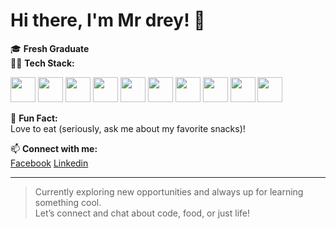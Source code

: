 # Hi there, I'm Mr drey! 👋

🎓 **Fresh Graduate**  
🧑‍💻 **Tech Stack:**  
<p align="center">
  <div style="display="">
      <img src="https://img.shields.io/badge/-C%23-239120?style=flat&logo=csharp&logoColor=white" style="height:40px; "/>
  <img src="https://img.shields.io/badge/-.NET%20Core-512BD4?style=flat&logo=.net&logoColor=white" style="height:40px;"/>
  <img src="https://img.shields.io/badge/-JavaScript-F7DF1E?style=flat&logo=javascript&logoColor=black" style="height:40px;"/>
  <img src="https://img.shields.io/badge/-React-61DAFB?style=flat&logo=react&logoColor=black" style="height:40px;"/>
  <img src="https://img.shields.io/badge/-jQuery-0769AD?style=flat&logo=jquery&logoColor=white" style="height:40px;"/>
  <img src="https://img.shields.io/badge/-Microsoft%20SQL%20Server-CC2927?style=flat&logo=microsoftsqlserver&logoColor=white" style="height:40px;"/>
  <img src="https://img.shields.io/badge/-Bootstrap-563D7C?style=flat&logo=bootstrap&logoColor=white" style="height:40px;"/>
  <img src="https://img.shields.io/badge/-Dapper-4B8BBE?style=flat&logoColor=white" style="height:40px;"/>
  <img src="https://img.shields.io/badge/-Visual%20Studio-5C2D91?style=flat&logo=visualstudio&logoColor=white" style="height:40px;"/>
  <img src="https://img.shields.io/badge/-xUnit-5C2D91?style=flat&logo=xunit&logoColor=white" style="height:40px;"/>
  </div>
</p>


🍔 **Fun Fact:**  
Love to eat (seriously, ask me about my favorite snacks)!

📫 **Connect with me:**  
[Facebook](https://www.facebook.com/dreyyyy12uwu)
[Linkedin](https://www.linkedin.com/in/brizuelaandre)

---

> Currently exploring new opportunities and always up for learning something cool.  
> Let’s connect and chat about code, food, or just life!

<!--
**Mrdrey/Mrdrey** is a ✨ special ✨ repository because its `README.md` (this file) appears on your GitHub profile.
-->
